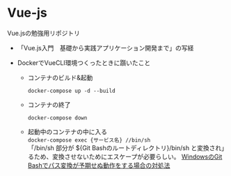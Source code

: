 # Vue-js
Vue.jsの勉強用リポジトリ

- 「Vue.js入門　基礎から実践アプリケーション開発まで」の写経

- DockerでVueCLI環境つくったときに躓いたこと
    - コンテナのビルド&起動
    
        ```docker-compose up -d --build```
    - コンテナの終了
    
        ```docker-compose down```
    - 起動中のコンテナの中に入る  
        ```docker-compose exec {サービス名} //bin/sh```  
      「/bin/sh 部分が ${Git Bashのルートディレクトリ}/bin/sh と変換され」るため、変換させないためにエスケープが必要らしい。
      [WindowsのGit Bashでパス変換が予期せぬ動作をする場合の対処法](https://qiita.com/nannany_tis/items/52c471d7b13bff9b285e#例1-起動中のコンテナの中身をみようとして失敗)
